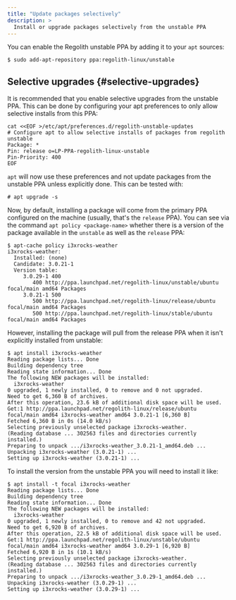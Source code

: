 ```yaml
---
title: "Update packages selectively"
description: >
  Install or upgrade packages selectively from the unstable PPA
---
```


You can enable the Regolith unstable PPA by adding it to your `apt` sources:

```console
$ sudo add-apt-repository ppa:regolith-linux/unstable
```

## Selective upgrades {#selective-upgrades}

It is recommended that you enable selective upgrades from the unstable PPA. This can be done by configuring your apt preferences to only allow selective installs from this PPA:

```console
cat <<EOF >/etc/apt/preferences.d/regolith-unstable-updates
# Configure apt to allow selective installs of packages from regolith unstable
Package: *
Pin: release o=LP-PPA-regolith-linux-unstable
Pin-Priority: 400
EOF
```

`apt` will now use these preferences and not update packages from the unstable PPA unless explicitly done. This can be tested with:

`# apt upgrade -s`

Now, by default, installing a package will come from the primary PPA configured on the machine (usually, that's the `release` PPA). You can see via the command `apt policy <package-name>` whether there is a version of the package available in the `unstable` as well as the `release` PPA:

```console
$ apt-cache policy i3xrocks-weather
i3xrocks-weather:
  Installed: (none)
  Candidate: 3.0.21-1
  Version table:
     3.0.29-1 400
        400 http://ppa.launchpad.net/regolith-linux/unstable/ubuntu focal/main amd64 Packages
     3.0.21-1 500
        500 http://ppa.launchpad.net/regolith-linux/release/ubuntu focal/main amd64 Packages
        500 http://ppa.launchpad.net/regolith-linux/stable/ubuntu focal/main amd64 Packages
```

However, installing the package will pull from the release PPA when it isn't explicitly installed from unstable:

```console
$ apt install i3xrocks-weather
Reading package lists... Done
Building dependency tree
Reading state information... Done
The following NEW packages will be installed:
  i3xrocks-weather
0 upgraded, 1 newly installed, 0 to remove and 0 not upgraded.
Need to get 6,360 B of archives.
After this operation, 23.6 kB of additional disk space will be used.
Get:1 http://ppa.launchpad.net/regolith-linux/release/ubuntu focal/main amd64 i3xrocks-weather amd64 3.0.21-1 [6,360 B]
Fetched 6,360 B in 0s (14.0 kB/s)
Selecting previously unselected package i3xrocks-weather.
(Reading database ... 302563 files and directories currently installed.)
Preparing to unpack .../i3xrocks-weather_3.0.21-1_amd64.deb ...
Unpacking i3xrocks-weather (3.0.21-1) ...
Setting up i3xrocks-weather (3.0.21-1) ...
```

To install the version from the unstable PPA you will need to install it like:

```console
$ apt install -t focal i3xrocks-weather
Reading package lists... Done
Building dependency tree
Reading state information... Done
The following NEW packages will be installed:
  i3xrocks-weather
0 upgraded, 1 newly installed, 0 to remove and 42 not upgraded.
Need to get 6,920 B of archives.
After this operation, 22.5 kB of additional disk space will be used.
Get:1 http://ppa.launchpad.net/regolith-linux/unstable/ubuntu focal/main amd64 i3xrocks-weather amd64 3.0.29-1 [6,920 B]
Fetched 6,920 B in 1s (10.1 kB/s)
Selecting previously unselected package i3xrocks-weather.
(Reading database ... 302563 files and directories currently installed.)
Preparing to unpack .../i3xrocks-weather_3.0.29-1_amd64.deb ...
Unpacking i3xrocks-weather (3.0.29-1) ...
Setting up i3xrocks-weather (3.0.29-1) ...
```
